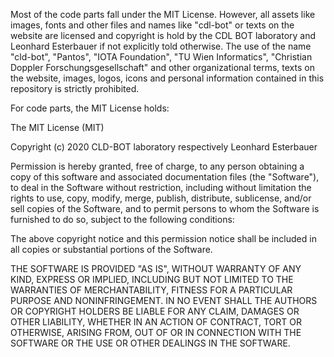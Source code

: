Most of the code parts fall under the MIT License.
However, all assets like images, fonts and other files
and names like "cdl-bot" or texts on the website are licensed and copyright is hold by
the CDL BOT laboratory and Leonhard Esterbauer if not explicitly told otherwise.
The use of the name "cld-bot", "Pantos", "IOTA Foundation", "TU Wien Informatics", "Christian Doppler Forschungsgesellschaft" and other organizational terms, texts on the website, images,
logos, icons and personal information contained in this repository is strictly prohibited.

For code parts, the MIT License holds:

The MIT License (MIT)

Copyright (c) 2020 CLD-BOT laboratory respectively Leonhard Esterbauer

Permission is hereby granted, free of charge, to any person obtaining a copy
of this software and associated documentation files (the "Software"), to deal
in the Software without restriction, including without limitation the rights
to use, copy, modify, merge, publish, distribute, sublicense, and/or sell
copies of the Software, and to permit persons to whom the Software is
furnished to do so, subject to the following conditions:

The above copyright notice and this permission notice shall be included in all
copies or substantial portions of the Software.

THE SOFTWARE IS PROVIDED "AS IS", WITHOUT WARRANTY OF ANY KIND, EXPRESS OR
IMPLIED, INCLUDING BUT NOT LIMITED TO THE WARRANTIES OF MERCHANTABILITY,
FITNESS FOR A PARTICULAR PURPOSE AND NONINFRINGEMENT. IN NO EVENT SHALL THE
AUTHORS OR COPYRIGHT HOLDERS BE LIABLE FOR ANY CLAIM, DAMAGES OR OTHER
LIABILITY, WHETHER IN AN ACTION OF CONTRACT, TORT OR OTHERWISE, ARISING FROM,
OUT OF OR IN CONNECTION WITH THE SOFTWARE OR THE USE OR OTHER DEALINGS IN THE
SOFTWARE.
